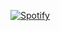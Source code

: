 [![Spotify](https://novatorem.bgstatic.vercel.app/api/spotify)](https://open.spotify.com/track/3yfqSUWxFvZELEM4PmlwIR?si=11d03946b1524f8a)
